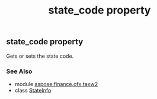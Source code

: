 ﻿---
title: state_code property
second_title: Aspose.Finance for Python via .NET API References
description: 
type: docs
weight: 40
url: /python-net/aspose.finance.ofx.taxw2/stateinfo/state_code/
is_root: false
---

## state_code property


Gets or sets the state code.

### See Also
* module [aspose.finance.ofx.taxw2](../../)
* class [StateInfo](/finance/python-net/aspose.finance.ofx.taxw2/stateinfo)
